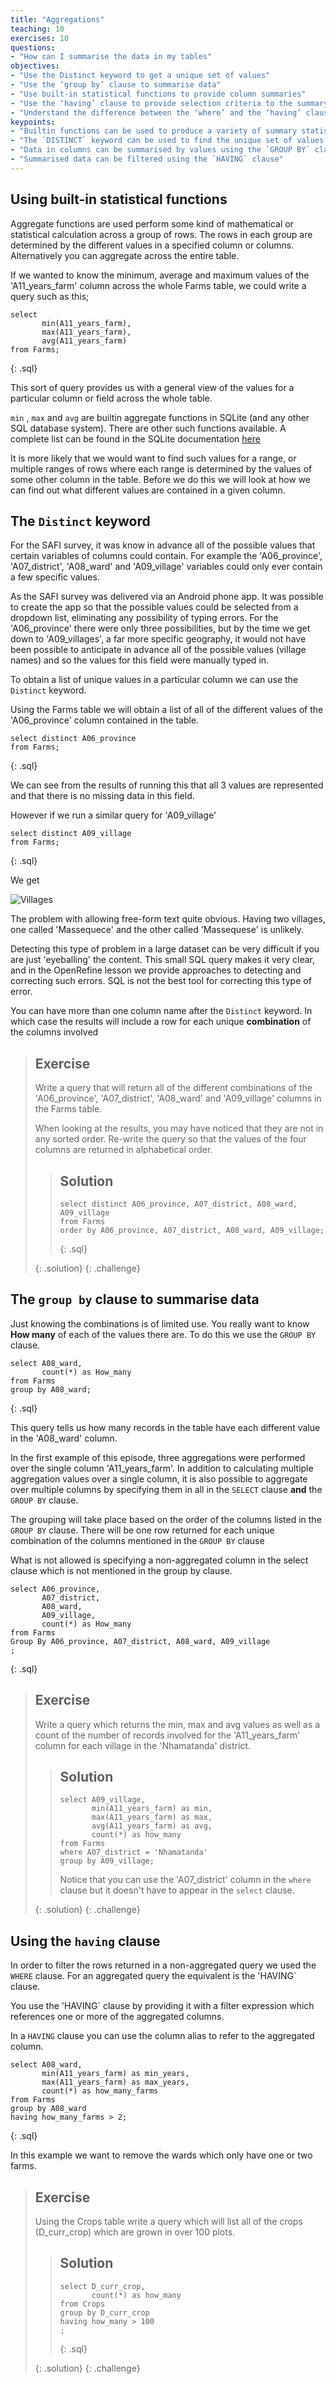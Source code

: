 ```yaml
---
title: "Aggregations"
teaching: 10
exercises: 10
questions:
- "How can I summarise the data in my tables"
objectives:
- "Use the Distinct keyword to get a unique set of values"
- "Use the ‘group by’ clause to summarise data"
- "Use built-in statistical functions to provide column summaries"
- "Use the ‘having’ clause to provide selection criteria to the summary values"
- "Understand the difference between the ‘where’ and the ‘having’ clauses"
keypoints:
- "Builtin functions can be used to produce a variety of summary statistics"
- "The `DISTINCT` keyword can be used to find the unique set of values in a column or columns"
- "Data in columns can be summarised by values using the `GROUP BY` clause"
- "Summarised data can be filtered using the `HAVING` clause"
---
```


## Using built-in statistical functions

Aggregate functions are used perform some kind of mathematical or statistical calculation across a group of rows. The rows in each group are determined 
by the different values in a specified column or columns.  Alternatively you can aggregate across the entire table.

If we wanted to know the minimum, average and maximum values of the 'A11_years_farm' column across the whole Farms table, we could write a query such as this;

~~~ 
select 
       min(A11_years_farm),
       max(A11_years_farm),
       avg(A11_years_farm)
from Farms; 
~~~ 
{: .sql}

This sort of query provides us with a general view of the values for a particular column or field across the whole table.
  
`min` , `max` and `avg` are builtin aggregate functions in SQLite (and any other SQL database system). There are other such functions available. 
A complete list can be found in the SQLite documentation [here](https://sqlite.org/lang_aggfunc.html)  
   
It is more likely that we would want to find such values for a range, or multiple ranges of rows where each range is determined by the 
values of some other column in the table. Before we do this we will look at how we can find out what different values are contained in a given column.


## The `Distinct` keyword 

For the SAFI survey, it was know in advance all of the possible values that certain variables of columns could contain. For example 
the 'A06_province', 'A07_district', 'A08_ward' and 'A09_village' variables 
could only ever contain a few specific values.

As the SAFI survey was delivered via an Android phone app. It was possible to create the app so that the possible values could be 
selected from a dropdown list, eliminating any possibility of typing errors. For the 'A06_province' there were only three possibilities, but 
by the time we get down to 'A09_villages', a far more specific geography, it would not have been possible to anticipate in advance all of the possible values (village names)
and so the values for this field were manually typed in.

To obtain a list of unique values in a particular column we can use the `Distinct` keyword.
 
Using the Farms table we will obtain a list of all of the different values of the 'A06_province' column contained in the table.


~~~ 
select distinct A06_province
from Farms;
~~~ 
{: .sql}

We can see from the results of running this that all 3 values are represented and that there is no missing data in this field.

However if we run a similar query for 'A09_village'

~~~ 
select distinct A09_village
from Farms;
~~~ 
{: .sql}

We get 

![Villages](../fig/SQL_06_villages.png)

The problem with allowing free-form text quite obvious. Having two villages, one called 'Massequece' and the other called 'Massequese' is unlikely.

Detecting this type of problem in a large dataset can be very difficult if you are just 'eyeballing' the content. This small SQL query makes it very clear, 
and in the OpenRefine lesson we provide approaches to detecting and correcting such errors. SQL is not the best tool for correcting this type of error.



You can have more than one column name after the `Distinct` keyword. In which case the results will include a row for each unique **combination** of the columns involved

> ## Exercise
> Write a query that will return all of the different combinations of the 
> 'A06_province', 'A07_district', 'A08_ward' and 'A09_village' columns in the Farms table.
> 
> When looking at the results, you may have noticed that they are not in any sorted order. Re-write the query so that the values of the four columns
> are returned in alphabetical order. 
> 
>
> > ## Solution
> > 
> > ~~~
> > select distinct A06_province, A07_district, A08_ward, A09_village
> > from Farms
> > order by A06_province, A07_district, A08_ward, A09_village;
> > 
> > ~~~
> > {: .sql}
> >
> {: .solution}
{: .challenge}


## The `group by` clause to summarise data

Just knowing the combinations is of limited use. You really want to know **How many** of each of the values there are. 
To do this we use  the `GROUP BY` clause.

~~~ 
select A08_ward,
       count(*) as How_many
from Farms
group by A08_ward;
~~~ 
{: .sql}

This query tells us how many records in the table have each different value in the 'A08_ward' column.

In the first example of this episode, three aggregations were performed over the single column 'A11_years_farm'. 
In addition to calculating multiple aggregation values over a single column, it is also possible to aggregate over multiple columns by specifying 
them in all in the `SELECT` clause **and** the `GROUP BY` clause. 

The grouping will take place based on the order of the columns listed in the `GROUP BY` clause. There will be one row returned for each unique combination of the columns mentioned in the `GROUP BY` clause

What is not allowed is specifying a non-aggregated column in the select clause which is not mentioned in the group by clause.

~~~ 
select A06_province, 
       A07_district,
       A08_ward,
       A09_village,
       count(*) as How_many
from Farms
Group By A06_province, A07_district, A08_ward, A09_village
;
~~~ 
{: .sql}

> ## Exercise
> Write a query which returns the min, max and avg values as well as a count of the number of records involved
> for the 'A11_years_farm' column for each village in the 'Nhamatanda' district.   
>
>
> > ## Solution
> >
> > ~~~
> > select A09_village,
> >        min(A11_years_farm) as min,
> >        max(A11_years_farm) as max,
> >        avg(A11_years_farm) as avg,
> >        count(*) as how_many
> > from Farms
> > where A07_district = 'Nhamatanda'
> > group by A09_village;
> > ~~~
> > 
> > Notice that you can use the 'A07_district' column in the `where` clause but it doesn't have to appear in the `select` clause.
> > 
> {: .solution}
{: .challenge}


## Using the `having` clause 

In order to filter the rows returned in a non-aggregated query we used the `WHERE` clause. For an aggregated query the equivalent is the 'HAVING` clause.

You use the 'HAVING` clause by providing it with a filter expression which references one or more of the aggregated columns. 

In a `HAVING` clause you can use the column alias to refer to the aggregated column.

~~~ 
select A08_ward,
       min(A11_years_farm) as min_years,
       max(A11_years_farm) as max_years,
       count(*) as how_many_farms
from Farms
group by A08_ward
having how_many_farms > 2;
~~~ 
{: .sql}

In this example we want to remove the wards which only have one or two farms.


> ## Exercise
>
> Using the Crops table write a query which will list all of the crops (D_curr_crop) which are grown in over 100 plots.
> 
> > ## Solution
> > 
> > ~~~
> > select D_curr_crop,
> >        count(*) as how_many
> > from Crops
> > group by D_curr_crop
> > having how_many > 100
> > ;
> > ~~~
> > {: .sql}
> >
> {: .solution}
{: .challenge}
